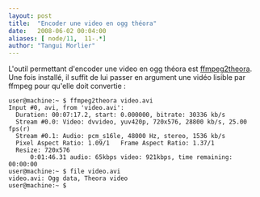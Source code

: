 ```yaml
---
layout: post
title:  "Encoder une video en ogg théora"
date:   2008-06-02 00:04:00
aliases: [ node/11,  11-.*]
author: "Tangui Morlier"
---
```

L'outil permettant d'encoder une video en ogg théora est
[ffmpeg2theora](). Une fois installé, il suffit de lui passer en
argument une vidéo lisible par ffmpeg pour qu'elle doit convertie :

    user@machine:~ $ ffmpeg2theora video.avi 
    Input #0, avi, from 'video.avi':
      Duration: 00:07:17.2, start: 0.000000, bitrate: 30336 kb/s
      Stream #0.0: Video: dvvideo, yuv420p, 720x576, 28800 kb/s, 25.00 fps(r)
      Stream #0.1: Audio: pcm_s16le, 48000 Hz, stereo, 1536 kb/s
      Pixel Aspect Ratio: 1.09/1   Frame Aspect Ratio: 1.37/1
      Resize: 720x576
          0:01:46.31 audio: 65kbps video: 921kbps, time remaining: 00:00:00
    user@machine:~ $ file video.avi
    video.avi: Ogg data, Theora video
    user@machine:~ $
